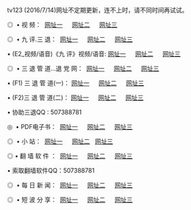 tv123 (2016/7/14)网址不定期更新，连不上时，请不同时间再试试。
<p>◎   • 视 频： 
<a href="http://cd.grupompr.com/tv/" target="_blank">网址一</a> 　 
<a href="http://cd.grupompr.com/9018.html" target="_blank">网址二</a> 　 
<a href="http://cd.grupompr.com/9449.html" target="_blank">网址三</a></p>
<p>◎   • 九 评.三 退：  
<a href="http://cd.grupompr.com/t/" target="_blank">网址一</a> 　 
<a href="http://cd.grupompr.com/v/" target="_blank">网址二</a> 　 
<a href="http://cd.grupompr.com/tt/" target="_blank">网址三</a> 　</p>
<p>  • (E2_视频/语音)《九 评》视频/语音: 
<a href="http://cd.grupompr.com/v/" target="_blank">网址一</a> 　 
<a href="http://cd.grupompr.com/v/" target="_blank">网址二</a> 　 
<a href="http://cd.grupompr.com/v/" target="_blank">网址三</a></p>
<p>◎   • 三 退 管 道...退 党 网：  
<a href="http://cd.grupompr.com/go/8/" target="_blank">网址一</a> 　 
<a href="http://cd.grupompr.com/go/8/" target="_blank">网址二</a> 　 
<a href="http://cd.grupompr.com/go/8/" target="_blank">网址三</a></p>
<p>  • (F1) 三 退 管 道(一)： 
<a href="http://cd.grupompr.com/d/" target="_blank">网址一</a> 　 
<a href="http://cd.grupompr.com/d/" target="_blank">网址二</a> 　 
<a href="http://cd.grupompr.com/d/" target="_blank">网址三</a></p>
<p>  • (F2)三 退 管 道(二)： 
<a href="http://cd.grupompr.com/dd/" target="_blank">网址一</a> 　 
<a href="http://cd.grupompr.com/dd/" target="_blank">网址二</a> 　 
<a href="http://cd.grupompr.com/dd/" target="_blank">网址三</a></p>
<p>  • 协助三退QQ : 507388781</p>
<p>◎   • PDF电子书：  
<a href="http://cd.grupompr.com/p/" target="_blank">网址一</a> 　 
<a href="http://cd.grupompr.com/p/" target="_blank">网址二</a> 　 
<a href="http://cd.grupompr.com/p/" target="_blank">网址三</a></p>
<p>◎ </span>  •  小 站：  
<a href="http://cd.grupompr.com/" target="_blank">网址一</a> 　 
<a href="http://cd.grupompr.com/" target="_blank">网址二</a>   
<a href="http://cd.grupompr.com/" target="_blank">网址三</a></p>
<p>◎  • 翻 墙 软 件 ：  
<a href="http://cd.grupompr.com/f/" target="_blank">网址一</a> 　 
<a href="http://cd.grupompr.com/ff/" target="_blank">网址二</a> 　 
<a href="http://cd.grupompr.com/f/" target="_blank">网址三</a></p>
<p>  • 索取翻墙软件QQ：507388781</p>
<p>◎ </span>  • 每 日 新 闻：  
<a href="http://cd.grupompr.com/day/" target="_blank">网址一</a> 　 
<a href="http://cd.grupompr.com/day/" target="_blank">网址二</a> 　 
<a href="http://cd.grupompr.com/day/" target="_blank">网址三</a></p>
<p>◎ </span>  • 短 波 分 享：  
<a href="http://cd.grupompr.com/h/" target="_blank">网址一</a> 　 
<a href="http://cd.grupompr.com/h/" target="_blank">网址二</a> 　 
<a href="http://cd.grupompr.com/h/" target="_blank">网址三</a></p>
